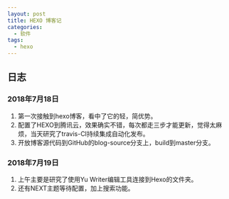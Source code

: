 ```yaml
---
layout: post
title: HEXO 博客记
categories: 
  - 软件
tags:
  - hexo
---
```


## 日志

### 2018年7月18日  

1. 第一次接触到hexo博客，看中了它的轻，简优势。
2. 配置了HEXO到腾讯云，效果确实不错，每次都走三步才能更新，觉得太麻烦，当天研究了travis-CI持续集成自动化发布。
3. 开放博客源代码到GitHub的blog-source分支上，build到master分支。

### 2018年7月19日

1. 上午主要是研究了使用Yu Writer编辑工具连接到Hexo的文件夹。
2. 还有NEXT主题等待配置，加上搜索功能。


